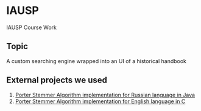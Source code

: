 # IAUSP

IAUSP Course Work

## Topic

A custom searching engine wrapped into an UI of a historical handbook 

## External projects we used 

1. [Porter Stemmer Algorithm implementation for Russian language in Java](https://github.com/vpominchuk/StemmerPorterRU)
2. [Porter Stemmer Algorithm implementation for English language in C](https://tartarus.org/martin/PorterStemmer/c.txt)
